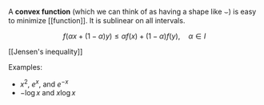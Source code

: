 A **convex function** (which we can think of as having a shape like $\smile$) is easy to minimize [[function]]. It is sublinear on all intervals.

$$
f\big(\alpha x + (1-\alpha)y \big)\leq \alpha f(x) + (1-\alpha)f(y), \quad \alpha \in I
$$

[[Jensen's inequality]]

Examples:

* $x^2$, $e^{x}$, and $e^{-x}$
* $-\log x$ and $x \log x$
